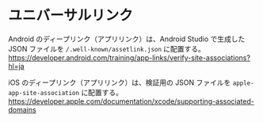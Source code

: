 # ユニバーサルリンク

Android のディープリンク（アプリリンク）は、Android Studio で生成した JSON ファイルを `/.well-known/assetlink.json` に配置する。
https://developer.android.com/training/app-links/verify-site-associations?hl=ja

iOS のディープリンク（アプリリンク）は、検証用の JSON ファイルを `apple-app-site-association` に配置する。
https://developer.apple.com/documentation/xcode/supporting-associated-domains
